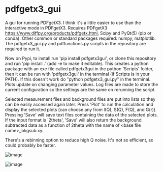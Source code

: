 # pdfgetx3_gui
A gui for running PDFgetX3. I think it's a little easier to use than the interactive mode in PDFgetX3. Requires PDFgetX3 https://www.diffpy.org/products/pdfgetx.html, Scipy and PyQt(5) (pip or conda). Other common or standard packages required: numpy, matplotlib. The pdfgetx3_gui.py and pdffunctions.py scripts in the repository are required to run it.

Now on Pypi, to install run 'pip install pdfgetx3gui', or clone this repository and run 'pip install .' (add -e to make it editable). This creates a python package with an exe file called pdfgetx3gui in the python 'Scripts' folder, then it can be run with 'pdfgetx3gui' in the terminal (if Scripts is in your PATH). If this doesn't work do "python pdfgetx3_gui.py" in the terminal. Plots update on changing parameter values. Log files are made to store the current configuration so the settings are the same on rerunning the script.

Selected measurement files and background files are put into lists so they can be easily accessed again later. Press 'Plot' to run the calculation and display the selected plots (can choose any from I(Q), S(Q), F(Q), and G(r)). Pressing 'Save' will save text files containing the data of the selected plots. If the input format is '2theta', 'Save' will also return the background subtracted data as a function of 2theta with the name of \<base file name\>_bkgsub.xy.

There's a rebinning option to reduce high Q noise. It's not so efficient, so could probably be faster.


![image](https://github.com/msujas/pdfgetx3_gui/assets/79653376/8a05433b-7cd8-46ea-932f-9479fd88f5b6)

![image](https://github.com/msujas/pdfgetx3_gui/assets/79653376/e573365f-f47b-46eb-9e6f-6fc639ccaf21)

